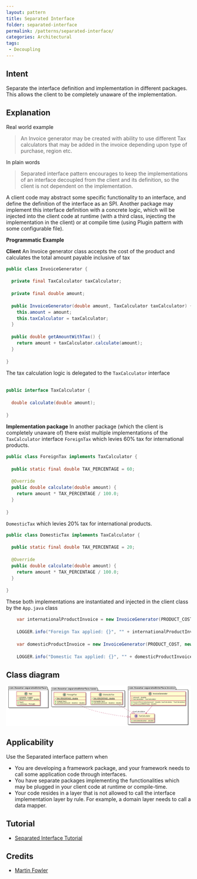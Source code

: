 ```yaml
---
layout: pattern
title: Separated Interface
folder: separated-interface
permalink: /patterns/separated-interface/
categories: Architectural
tags:
 - Decoupling
---
```



## Intent
Separate the interface definition and implementation in different packages. This allows the client to be completely unaware of the implementation.

## Explanation

Real world example

> An Invoice generator may be created with ability to use different Tax calculators that may be added in the invoice depending upon type of purchase, region etc.         

In plain words

> Separated interface pattern encourages to keep the implementations of an interface decoupled from the client and its definition, so the client is not dependent on the implementation.

A client code may abstract some specific functionality to an interface, and define the definition of the interface as an SPI. Another package may implement this interface definition with a concrete logic, which will be injected into the client code at runtime (with a third class, injecting the implementation in the client) or at compile time (using Plugin pattern with some configurable file).

**Programmatic Example**

**Client** An Invoice generator class accepts the cost of the product and calculates the total amount payable inclusive of tax

```java
public class InvoiceGenerator {

  private final TaxCalculator taxCalculator;

  private final double amount;

  public InvoiceGenerator(double amount, TaxCalculator taxCalculator) {
    this.amount = amount;
    this.taxCalculator = taxCalculator;
  }

  public double getAmountWithTax() {
    return amount + taxCalculator.calculate(amount);
  }

}
```
The tax calculation logic is delegated to the ```TaxCalculator``` interface

```java

public interface TaxCalculator {

  double calculate(double amount);

}

```

**Implementation package**
In another package (which the client is completely unaware of) there exist multiple implementations of the ```TaxCalculator``` interface
```ForeignTax``` which levies 60% tax for international products.
```java
public class ForeignTax implements TaxCalculator {

  public static final double TAX_PERCENTAGE = 60;

  @Override
  public double calculate(double amount) {
    return amount * TAX_PERCENTAGE / 100.0;
  }

}
```

```DomesticTax``` which levies 20% tax for international products.
```java
public class DomesticTax implements TaxCalculator {

  public static final double TAX_PERCENTAGE = 20;

  @Override
  public double calculate(double amount) {
    return amount * TAX_PERCENTAGE / 100.0;
  }

}
```

These both implementations are instantiated and injected in the client class by the ```App.java``` class

```java
    var internationalProductInvoice = new InvoiceGenerator(PRODUCT_COST, new ForeignTax());

    LOGGER.info("Foreign Tax applied: {}", "" + internationalProductInvoice.getAmountWithTax());

    var domesticProductInvoice = new InvoiceGenerator(PRODUCT_COST, new DomesticTax());

    LOGGER.info("Domestic Tax applied: {}", "" + domesticProductInvoice.getAmountWithTax());
```

## Class diagram
![alt text](./etc/class_diagram.png "Separated Interface")

## Applicability
Use the Separated interface pattern when

* You are developing a framework package, and your framework needs to call some application code through interfaces.
* You have separate packages implementing the functionalities which may be plugged in your client code at runtime or compile-time.
* Your code resides in a layer that is not allowed to call the interface implementation layer by rule. For example, a domain layer needs to call a data mapper.

## Tutorial 

* [Separated Interface Tutorial](https://www.youtube.com/watch?v=d3k-hOA7k2Y)

## Credits

* [Martin Fowler](https://www.martinfowler.com/eaaCatalog/separatedInterface.html)
